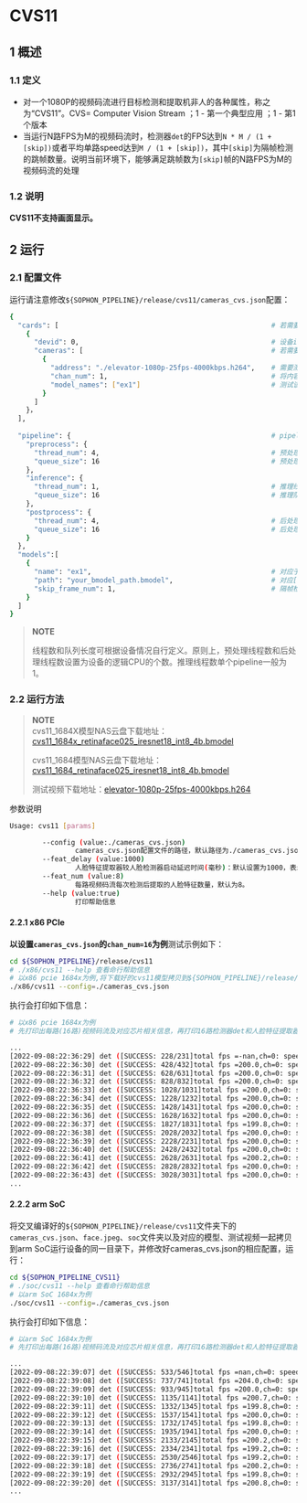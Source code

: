 # CVS11

## 1 概述

### 1.1 定义

- 对一个1080P的视频码流进行目标检测和提取机非人的各种属性，称之为“CVS11”。CVS= Computer Vision Stream ；1 - 第一个典型应用 ；1 - 第1个版本
- 当运行N路FPS为M的视频码流时，检测器`det`的FPS达到`N * M / (1 + [skip])`或者平均单路speed达到`M / (1 + [skip])`，其中`[skip]`为隔帧检测的跳帧数量。说明当前环境下，能够满足跳帧数为`[skip]`帧的N路FPS为M的视频码流的处理

### 1.2 说明

**CVS11不支持画面显示。**

## 2 运行

### 2.1 配置文件

运行请注意修改`${SOPHON_PIPELINE}/release/cvs11/cameras_cvs.json`配置：

```bash
{
  "cards": [													# 若需要配置多个device，可以在cards下添加多组devid和cameras信息
    {
      "devid": 0,												# 设备id
      "cameras": [												# 若需要配置多个视频码流，可以在cameras下添加多组address和chan_num信息。若配置了多个address或多个cards，总的视频码流路数为所有的[chan_num]数量之和
        {
          "address": "./elevator-1080p-25fps-4000kbps.h264",	# 需要测试视频码流的地址
          "chan_num": 1,										# 将内容为上述[address]的视频码流配置[chan_num]数量的路数。默认设置为1，会接入1路的内容为上述[address]的视频码流。
          "model_names": ["ex1"]								# 测试该[address]视频码流的模型名称，需要和[models]参数内的模型自定义名称[name]一致，表示使用该模型
        }
      ]
    }，
  ],
  
  "pipeline": {													# pipeline中的线程数和队列长度
    "preprocess": {
      "thread_num": 4,											# 预处理线程数
      "queue_size": 16											# 预处理队列最大长度
    },
    "inference": {
      "thread_num": 1,											# 推理线程数
      "queue_size": 16											# 推理队列最大长度
    },
    "postprocess": {
      "thread_num": 4,											# 后处理线程数
      "queue_size": 16											# 后处理队列最大长度
    }
  },
  "models":[
    {
      "name": "ex1",											# 对应于[path]的模型自定义名称
      "path": "your_bmodel_path.bmodel",						# 对应[name]的bmodel模型的路径
      "skip_frame_num": 1,										# 隔帧检测的跳帧数量。当设置为1时表示程序每间隔1帧做一次模型的pipeline。
    }
  ]
}
```

> **NOTE**  
>
> 线程数和队列长度可根据设备情况自行定义。原则上，预处理线程数和后处理线程数设置为设备的逻辑CPU的个数。推理线程数单个pipeline一般为1。

### 2.2 运行方法

  > **NOTE**  
  > cvs11_1684X模型NAS云盘下载地址：[cvs11_1684x_retinaface025_iresnet18_int8_4b.bmodel](http://219.142.246.77:65000/sharing/rt2I1oPAi)
  >
  > cvs11_1684模型NAS云盘下载地址：[cvs11_1684_retinaface025_iresnet18_int8_4b.bmodel](http://219.142.246.77:65000/sharing/6AJkOxzth)
  >
  > 测试视频下载地址：[elevator-1080p-25fps-4000kbps.h264](https://disk.sophgo.vip/sharing/tU6pYuuau)

参数说明

```bash
Usage: cvs11 [params]

        --config (value:./cameras_cvs.json)
                cameras_cvs.json配置文件的路径，默认路径为./cameras_cvs.json。
        --feat_delay (value:1000)
                人脸特征提取器较人脸检测器启动延迟时间(毫秒)：默认设置为1000，表示人脸检测开始1000毫秒后，开启人脸特征提取
        --feat_num (value:8)
                每路视频码流每次检测后提取的人脸特征数量，默认为8。
        --help (value:true)
                打印帮助信息
```

#### 2.2.1 x86 PCIe

**以设置`cameras_cvs.json`的`chan_num=16`为例**测试示例如下：

```bash
cd ${SOPHON_PIPELINE}/release/cvs11
# ./x86/cvs11 --help 查看命行帮助信息
# 以x86 pcie 1684x为例,将下载好的cvs11模型拷贝到${SOPHON_PIPELINE}/release/cvs11目录下运行
./x86/cvs11 --config=./cameras_cvs.json
```

执行会打印如下信息：

```bash
# 以x86 pcie 1684x为例
# 先打印出每路(16路)视频码流及对应芯片相关信息，再打印16路检测器det和人脸特征提取器feature的总FPS和第0路视频码流处理对应的speed信息。其中，FPS和speed信息与当前运行设备的硬件配置相关，不同设备运行结果不同属正常现象，且同一设备运行程序过程中FPS和speed信息有一定波动属于正常现象。FPS和speed信息如下所示：

...
[2022-09-08:22:36:29] det ([SUCCESS: 228/231]total fps =-nan,ch=0: speed=-nan) feature ([SUCCESS: 240/241]total fps=-nan,ch=0: speed=-nan)
[2022-09-08:22:36:30] det ([SUCCESS: 428/432]total fps =200.0,ch=0: speed=13.0) feature ([SUCCESS: 360/366]total fps=120.0,ch=0: speed=8.0)
[2022-09-08:22:36:31] det ([SUCCESS: 628/631]total fps =200.0,ch=0: speed=12.5) feature ([SUCCESS: 480/488]total fps=120.0,ch=0: speed=8.0)
[2022-09-08:22:36:32] det ([SUCCESS: 828/832]total fps =200.0,ch=0: speed=12.7) feature ([SUCCESS: 604/608]total fps=121.3,ch=0: speed=8.0)
[2022-09-08:22:36:33] det ([SUCCESS: 1028/1031]total fps =200.0,ch=0: speed=12.5) feature ([SUCCESS: 728/728]total fps=122.0,ch=0: speed=8.0)
[2022-09-08:22:36:34] det ([SUCCESS: 1228/1232]total fps =200.0,ch=0: speed=12.5) feature ([SUCCESS: 852/856]total fps=123.0,ch=0: speed=8.0)
[2022-09-08:22:36:35] det ([SUCCESS: 1428/1431]total fps =200.0,ch=0: speed=12.5) feature ([SUCCESS: 968/968]total fps=122.0,ch=0: speed=8.0)
[2022-09-08:22:36:36] det ([SUCCESS: 1628/1632]total fps =200.0,ch=0: speed=12.5) feature ([SUCCESS: 1088/1088]total fps=121.0,ch=0: speed=8.0)
[2022-09-08:22:36:37] det ([SUCCESS: 1827/1831]total fps =199.8,ch=0: speed=12.5) feature ([SUCCESS: 1208/1208]total fps=120.0,ch=0: speed=8.0)
[2022-09-08:22:36:38] det ([SUCCESS: 2028/2032]total fps =200.0,ch=0: speed=12.5) feature ([SUCCESS: 1328/1328]total fps=119.0,ch=0: speed=8.0)
[2022-09-08:22:36:39] det ([SUCCESS: 2228/2231]total fps =200.0,ch=0: speed=12.5) feature ([SUCCESS: 1448/1448]total fps=120.0,ch=0: speed=8.0)
[2022-09-08:22:36:40] det ([SUCCESS: 2428/2432]total fps =200.0,ch=0: speed=12.5) feature ([SUCCESS: 1568/1568]total fps=120.0,ch=0: speed=8.0)
[2022-09-08:22:36:41] det ([SUCCESS: 2628/2631]total fps =200.2,ch=0: speed=12.5) feature ([SUCCESS: 1688/1688]total fps=120.0,ch=0: speed=8.0)
[2022-09-08:22:36:42] det ([SUCCESS: 2828/2832]total fps =200.0,ch=0: speed=12.5) feature ([SUCCESS: 1816/1816]total fps=122.0,ch=0: speed=8.0)
[2022-09-08:22:36:43] det ([SUCCESS: 3028/3031]total fps =200.0,ch=0: speed=12.5) feature ([SUCCESS: 1928/1928]total fps=120.0,ch=0: speed=8.0)
...
```

#### 2.2.2 arm SoC

将交叉编译好的`${SOPHON_PIPELINE}/release/cvs11`文件夹下的`cameras_cvs.json`、`face.jpeg`、`soc`文件夹以及对应的模型、测试视频一起拷贝到arm SoC运行设备的同一目录下，并修改好cameras_cvs.json的相应配置，运行：

```bash
cd ${SOPHON_PIPELINE_CVS11}
# ./soc/cvs11 --help 查看命行帮助信息
# 以arm SoC 1684x为例
./soc/cvs11 --config=./cameras_cvs.json
```

执行会打印如下信息：

```bash
# 以arm SoC 1684x为例
# 先打印出每路(16路)视频码流及对应芯片相关信息，再打印16路检测器det和人脸特征提取器feature的总FPS和第0路视频码流处理对应的speed信息。其中，FPS和speed信息与当前运行设备的硬件配置相关，不同设备运行结果不同属正常现象，且同一设备运行程序过程中FPS和speed信息有一定波动属于正常现象。FPS和speed信息如下所示：

...
[2022-09-08:22:39:07] det ([SUCCESS: 533/546]total fps =nan,ch=0: speed=nan) feature ([SUCCESS: 416/416]total fps=nan,ch=0: speed=nan)
[2022-09-08:22:39:08] det ([SUCCESS: 737/741]total fps =204.0,ch=0: speed=13.0) feature ([SUCCESS: 540/544]total fps=124.0,ch=0: speed=8.0)
[2022-09-08:22:39:09] det ([SUCCESS: 933/945]total fps =200.0,ch=0: speed=12.5) feature ([SUCCESS: 664/664]total fps=124.0,ch=0: speed=8.0)
[2022-09-08:22:39:10] det ([SUCCESS: 1135/1141]total fps =200.7,ch=0: speed=12.7) feature ([SUCCESS: 792/792]total fps=125.3,ch=0: speed=8.0)
[2022-09-08:22:39:11] det ([SUCCESS: 1332/1345]total fps =199.8,ch=0: speed=12.5) feature ([SUCCESS: 916/920]total fps=125.0,ch=0: speed=8.0)
[2022-09-08:22:39:12] det ([SUCCESS: 1537/1541]total fps =200.0,ch=0: speed=12.5) feature ([SUCCESS: 1032/1032]total fps=123.0,ch=0: speed=8.0)
[2022-09-08:22:39:13] det ([SUCCESS: 1732/1745]total fps =199.8,ch=0: speed=12.5) feature ([SUCCESS: 1156/1160]total fps=123.0,ch=0: speed=8.0)
[2022-09-08:22:39:14] det ([SUCCESS: 1935/1941]total fps =200.0,ch=0: speed=12.5) feature ([SUCCESS: 1272/1278]total fps=120.0,ch=0: speed=8.0)
[2022-09-08:22:39:15] det ([SUCCESS: 2133/2145]total fps =200.2,ch=0: speed=12.5) feature ([SUCCESS: 1400/1400]total fps=121.0,ch=0: speed=8.0)
[2022-09-08:22:39:16] det ([SUCCESS: 2334/2341]total fps =199.2,ch=0: speed=12.5) feature ([SUCCESS: 1528/1528]total fps=124.0,ch=0: speed=8.0)
[2022-09-08:22:39:17] det ([SUCCESS: 2530/2546]total fps =199.2,ch=0: speed=12.5) feature ([SUCCESS: 1652/1656]total fps=124.0,ch=0: speed=8.0)
[2022-09-08:22:39:18] det ([SUCCESS: 2736/2741]total fps =200.2,ch=0: speed=12.5) feature ([SUCCESS: 1768/1768]total fps=124.0,ch=0: speed=8.0)
[2022-09-08:22:39:19] det ([SUCCESS: 2932/2945]total fps =199.8,ch=0: speed=12.5) feature ([SUCCESS: 1888/1888]total fps=122.0,ch=0: speed=8.0)
[2022-09-08:22:39:20] det ([SUCCESS: 3137/3141]total fps =200.8,ch=0: speed=12.5) feature ([SUCCESS: 2016/2016]total fps=122.0,ch=0: speed=8.0)
...
```

